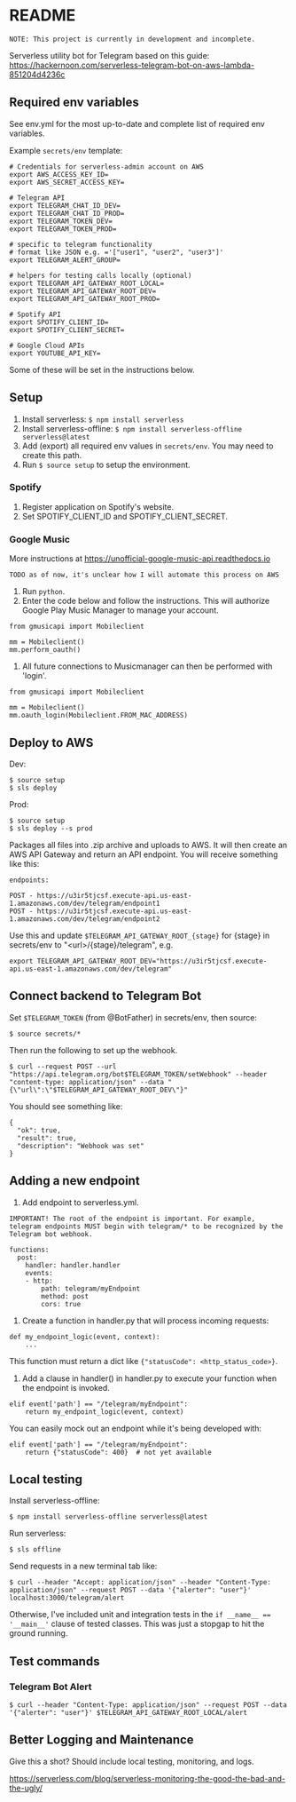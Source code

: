 # README

```
NOTE: This project is currently in development and incomplete.
```

Serverless utility bot for Telegram based on this guide:
https://hackernoon.com/serverless-telegram-bot-on-aws-lambda-851204d4236c

## Required env variables

See env.yml for the most up-to-date and complete list of required env variables.

Example `secrets/env` template:

```
# Credentials for serverless-admin account on AWS
export AWS_ACCESS_KEY_ID=
export AWS_SECRET_ACCESS_KEY=

# Telegram API
export TELEGRAM_CHAT_ID_DEV=
export TELEGRAM_CHAT_ID_PROD=
export TELEGRAM_TOKEN_DEV=
export TELEGRAM_TOKEN_PROD=

# specific to telegram functionality
# format like JSON e.g. ='["user1", "user2", "user3"]'
export TELEGRAM_ALERT_GROUP=

# helpers for testing calls locally (optional)
export TELEGRAM_API_GATEWAY_ROOT_LOCAL=
export TELEGRAM_API_GATEWAY_ROOT_DEV=
export TELEGRAM_API_GATEWAY_ROOT_PROD=

# Spotify API
export SPOTIFY_CLIENT_ID=
export SPOTIFY_CLIENT_SECRET=

# Google Cloud APIs
export YOUTUBE_API_KEY=
```

Some of these will be set in the instructions below.

## Setup

1. Install serverless: `$ npm install serverless`
1. Install serverless-offline: `$ npm install serverless-offline serverless@latest`
1. Add (export) all required env values in `secrets/env`. You may need to create this path.
1. Run `$ source setup` to setup the environment.

### Spotify

1. Register application on Spotify's website.
1. Set SPOTIFY_CLIENT_ID and SPOTIFY_CLIENT_SECRET.

### Google Music

More instructions at https://unofficial-google-music-api.readthedocs.io

`TODO as of now, it's unclear how I will automate this process on AWS`

1. Run `python`.
1. Enter the code below and follow the instructions. This will authorize Google Play Music Manager to manage your account.
  ```
  from gmusicapi import Mobileclient

  mm = Mobileclient()
  mm.perform_oauth()
  ```
1. All future connections to Musicmanager can then be performed with 'login'.
  ```
  from gmusicapi import Mobileclient

  mm = Mobileclient()
  mm.oauth_login(Mobileclient.FROM_MAC_ADDRESS)
  ```

## Deploy to AWS

Dev:
```
$ source setup
$ sls deploy
```

Prod:
```
$ source setup
$ sls deploy --s prod
```

Packages all files into .zip archive and uploads to AWS. It will then create an AWS API Gateway and return an API endpoint. You will receive something like this:

```
endpoints:

POST - https://u3ir5tjcsf.execute-api.us-east-1.amazonaws.com/dev/telegram/endpoint1
POST - https://u3ir5tjcsf.execute-api.us-east-1.amazonaws.com/dev/telegram/endpoint2
```

Use this and update `$TELEGRAM_API_GATEWAY_ROOT_{stage}` for {stage} in secrets/env to "<url\>/{stage}/telegram", e.g.

```
export TELEGRAM_API_GATEWAY_ROOT_DEV="https://u3ir5tjcsf.execute-api.us-east-1.amazonaws.com/dev/telegram"
```

## Connect backend to Telegram Bot

Set `$TELEGRAM_TOKEN` (from @BotFather) in secrets/env, then source:

```
$ source secrets/*
```

Then run the following to set up the webhook.
```
$ curl --request POST --url "https://api.telegram.org/bot$TELEGRAM_TOKEN/setWebhook" --header "content-type: application/json" --data "{\"url\":\"$TELEGRAM_API_GATEWAY_ROOT_DEV\"}"
```

You should see something like:
```
{
  "ok": true,
  "result": true,
  "description": "Webhook was set"
}
```

## Adding a new endpoint

1. Add endpoint to serverless.yml.

  `IMPORTANT! The root of the endpoint is important. For example, telegram endpoints MUST begin with telegram/* to be recognized by the Telegram bot webhook.`

  ```
  functions:
    post:
      handler: handler.handler
      events:
      - http:
          path: telegram/myEndpoint
          method: post
          cors: true
  ```
1. Create a function in handler.py that will process incoming requests:
  ```
  def my_endpoint_logic(event, context):
      ...
  ```
  This function must return a dict like `{"statusCode": <http_status_code>}`.

1. Add a clause in handler() in handler.py to execute your function when the endpoint is invoked.
  ```
  elif event['path'] == "/telegram/myEndpoint":
      return my_endpoint_logic(event, context)
  ```
  You can easily mock out an endpoint while it's being developed with:
  ```
  elif event['path'] == "/telegram/myEndpoint":
      return {"statusCode": 400}  # not yet available
  ```

## Local testing

Install serverless-offline:

```
$ npm install serverless-offline serverless@latest
```

Run serverless:

```
$ sls offline
```

Send requests in a new terminal tab like:

```
$ curl --header "Accept: application/json" --header "Content-Type: application/json" --request POST --data '{"alerter": "user"}' localhost:3000/telegram/alert
```

Otherwise, I've included unit and integration tests in the `if __name__ == '__main__'` clause of tested classes. This was just a stopgap to hit the ground running.

## Test commands

### Telegram Bot Alert
```
$ curl --header "Content-Type: application/json" --request POST --data '{"alerter": "user"}' $TELEGRAM_API_GATEWAY_ROOT_LOCAL/alert
```

## Better Logging and Maintenance

Give this a shot? Should include local testing, monitoring, and logs.

https://serverless.com/blog/serverless-monitoring-the-good-the-bad-and-the-ugly/
